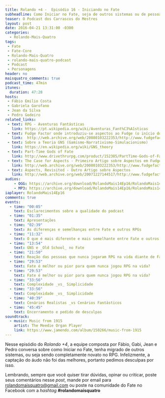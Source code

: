 ```yaml
---
title: Rolando +4 -  Episódio 16 - Iniciando no Fate
subheadline: Como Iniciar no Fate, seja de outros sistemas ou de pessoas completamente novas
teaser: O Podcast dos Carrascos do Mestres
layout: post
date: 2016-04-21 13:31:00 -0300
categories:
  - Rolando-Mais-Quatro
tags:
 - Fate
 - Fate-Core
 - Rolando-Mais-Quatro
 - rolando-mais-quatro-podcast
 - Podcast
 - Personagens
header: no
maisquatro_comments: true 
podcast_time: 47min
itunes:
  duration: 47:28
hosts:
 - Fábio Emilio Costa
 - Gabriela Garofano
 - Jean da Silva
 - Pedro Godeiro
related_links:
 - text: RPG - Aventuras Fantásticas
   link: https://pt.wikipedia.org/wiki/Aventuras_Fant%C3%A1sticas
 - text: Fudge Factor onde introduziu-se aspectos ao Fudge (o início do Fate)
   link:  http://web.archive.org/web/20080103222353/http://www.fudgefactor.org/
 - text: Sobre a Teoria GNS (Gamismo-Narrativismo-Simulacionismo)
   link: https://en.wikipedia.org/wiki/GNS_theory
 - text: Part-Time Gods of Fate
   link: http://www.drivethrurpg.com/product/152385/PartTime-Gods-of-Fate
 - text: The Case for Aspects - Primeiro Artigo sobre Aspectos em Fudge (o que viria a ser Fate)
   link: http://web.archive.org/web/20080103222353/http://www.fudgefactor.org/2001/10/01/aspects.html
 - text: Aspects, Revisited - Outro Artigo sobre Aspectos
   link: http://web.archive.org/web/20071227144517/http://www.fudgefactor.org/2002/01/01/aspects_revisited.html
audios:
    - OGG: https://archive.org/download/RolandoMais14Ep16/RolandoMais14Ep16.ogg
    - MP3: https://archive.org/download/RolandoMais14Ep16/RolandoMais14Ep16.mp3 
iaplayer: RolandoMais14Ep16
comments: true
events:
  - time: "00:05"
    text: Esclarecimentos sobre a qualidade do podcast
  - time: "01:35"
    text: Apresentações
  - time: "02:39"
    text: As diferenças e semelhanças entre Fate e outros RPGs
  - time: "11:32"
    text: O que é mais diferente e mais semelhante entre Fate e outros sistemas
  - time: "13:54"
    text: GNS e _Old School_ no Fate
  - time: "21:50"
    text: Reação das pessoas que nunca jogaram RPG na vida diante de Fate e de outros sistemas
  - time: "29:53"
    text: Fate é melhor ou pior para quem nunca jogou RPG na vida?
  - time: "29:53"
    text: Fate é melhor ou pior para quem nunca jogou RPG na vida?
  - time: "33:56"
    text: Complexidade _vs_ Simplicidade
  - time: "33:56"
    text: Complexidade _vs_ Simplicidade
  - time: "40:39"
    text: Cenários Realistas _vs Cenários Fantásticos
  - time: "45:45"
    text: Encerramento e pedido de desculpas
soundtrack:
  - music: Music from 1915
    artist: The Meedie Organ Player
    link: https://www.jamendo.com/album/150266/music-from-1915
---
```



Nesse episódio do _Rolando +4_, a equipe composta por Fábio, Gabi, Jean e Pedro conversa sobre como Iniciar no Fate, tenha migrado de outros sistemas, ou seja sendo completamente novato no RPG. Infelizmente, a captação do áudo não foi das melhores, portanto pedimos desculpas por isso.

Lembrando, sempre que você quiser tirar dúvidas, opinar ou criticar, poste seus comentários nesse _post_, mande por email para <rolandomaisquatro@gmail.com> ou poste na comunidade do Fate no Facebook com a _hashtag_ **#rolandomaisquatro**
